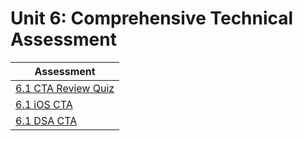 # Unit 6: Comprehensive Technical Assessment

| Assessment |
| --- |
| [6.1 CTA Review Quiz](https://canvas.instructure.com/courses/1605734/quizzes/4477322) |
| [6.1 iOS CTA](https://canvas.instructure.com/courses/1605734/assignments/13144907) |
| [6.1 DSA CTA](https://canvas.instructure.com/courses/1605734/assignments/13220244) |
